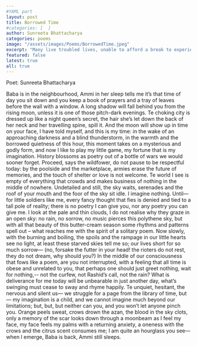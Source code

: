 ```yaml
---
#YAML part
layout: post
title: Borrowed Time
#categories: [  ]
author: Sunreeta Bhattacharya
categories: poems
image: "/assets/images/Poems/BorrowedTime.jpeg"
excerpt: "Many live troubled lives, unable to afford a break to experience or imagine life's beauty and calm. A young person strives to use her hour of prayer meaningfully."
featured: false
latest: true
all: true
---
```


Poet: Sunreeta Bhattacharya


Baba is in the neighbourhood, Ammi in her sleep
tells me it’s that time of day
you sit down and you keep
a book of prayers and a tray of leaves
before the wall with a window. A long shadow
will fall behind you from the rising moon,
unless it is one of those pitch-dark evenings.
Te choking city is dressed up
like a night queen’s secret,
the hair she’s let down the back of her neck
and her travelling spine, spill it. And
the moon will show up in time on your face,
I have told myself, and this is my time: in the wake
of an approaching darkness and a blind thunderstorm,
in the warmth and the borrowed quietness of this hour,
this moment takes on a mysterious and godly form, and now
I like to play my little game, my fortune
that is my imagination.
History blossoms as poetry
out of a bottle of wars we would sooner forget.
Proceed, says the wildfower, do not pause
to be respectful today:
by the poolside and the marketplace,
armies erase the future of memories,
and the touch of shelter or love is not welcome.
Te world I see is empty of everything
that crowds and makes business
of nothing in the middle of nowhere.
Undetailed and still, the sky waits,
serenades and the roof of your mouth and the foor of the sky
sit idle. I imagine nothing. Until—
for little soldiers like me,
every fancy thought that fies is
denied and tied to a tall pole of reality;
there is no poetry I can give you,
nor any poetry you can give me.
I look at the pale and thin clouds, I do
not realise why they graze in an open sky:
no rain, no sorrow, no music
pierces this polythene sky,
but with all that beauty of this butter-cream season
some rhythms and patterns spell out –
what reaches me with the spirit of a solitary poem. Now slowly,
with the burning and boiling, the spoils and the rampage
in our little hearts see no light,
at least these starved skies tell me so;
our lives short for so much sorrow—
(no, forsake the futter in your head!
the rioters do not rest, they do not dream, why should you?)
In the middle of our consciousness that fows like a poem, are you not interrupted, with a feeling that all
time is obese and unrelated to you, that perhaps one should just greet nothing, wait for nothing,--
not the curfew, not Rashid’s call, not the rain?
What is deliverance for me today
will be unbearable in just another day,
what’s swinging must cease to sway and rhyme happily.
Te unquiet, hesitant, the nervous and silent us—
we struggle for a page from the library of time, but—
my imagination is a child,
and we cannot imagine much beyond our limitations; but, but, but neither can you, and you won’t let anyone pinch you.
Orange peels sweat, crows drown the azan,
the blood in the sky clots, only a memory of the scar
looks down through a moonbeam
as I feel my face, my face feels my palms
with a returning anxiety, a oneness with the crows and the citrus scent
consumes me; I am quite an hourglass you see—
when I emerge, Baba is back, Ammi still sleeps.